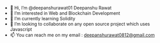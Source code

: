 - 👋 Hi, I’m @deepanshurawat01 Deepanshu Rawat
- 👀 I’m interested in Web and Blockchain Development
- 🌱 I’m currently learning Solidity
- 💞️ I’m looking to collaborate on any open source project which uses Javascript 
- 📫 You can reach me on my email : deepanshurawat0812@gmail.com
